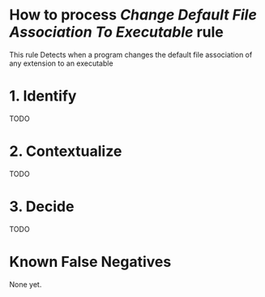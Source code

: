 # How to process *Change Default File Association To Executable* rule
This rule Detects when a program changes the default file association of any extension to an executable

# 1. Identify
TODO

# 2. Contextualize
TODO

# 3. Decide
TODO

# Known False Negatives
None yet.
